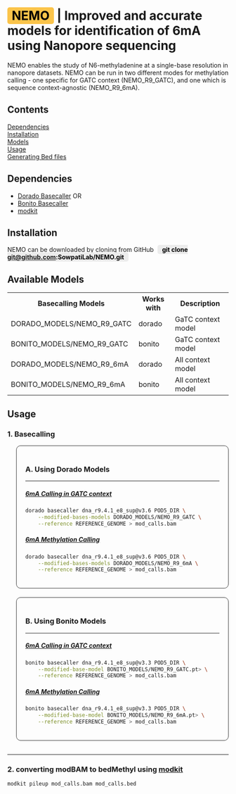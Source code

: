 # <span style="padding: 2px 10px; border-radius: 5px; background: #fbc44a; color:black;">NEMO</span> | Improved and accurate models for identification of 6mA using Nanopore sequencing
NEMO enables the study of N6-methyladenine at a single-base resolution in nanopore datasets. NEMO can be run in two different modes for methylation calling - one specific for GATC context (NEMO_R9_GATC), and one which is sequence context-agnostic (NEMO_R9_6mA).

## Contents
[Dependencies](#dependencies)<br/>
[Installation](#installation)<br/>
[Models](#available-models)<br/>
[Usage](#usage)<br/>
[Generating Bed files](#2-converting-modbam-to-bedmethyl-using-modkit)<br/>

## Dependencies
* [Dorado Basecaller](https://github.com/nanoporetech/dorado) OR
* [Bonito Basecaller](https://github.com/nanoporetech/bonito)
* [modkit](https://github.com/nanoporetech/modkit/)

## Installation
NEMO can be downloaded by cloning from GitHub
<span style="background: #ececec; color: black; margin-left: 5px; padding: 2px 10px; border-radius: 5px; text-decoration: none; font-weight: bold;">**git clone git@github.com:SowpatiLab/NEMO.git**<span>

## Available Models

<table>
    <tr>
        <th>Basecalling Models</th>
        <th>Works with</th>
        <th>Description</th>
    </tr>
    <tr>
        <td>DORADO_MODELS/NEMO_R9_GATC</td>
        <td>dorado</td>
        <td>GaTC context model</td>
    </tr>
    <tr>
        <td>BONITO_MODELS/NEMO_R9_GATC</td>
        <td>bonito</td>
        <td>GaTC context model</td>
    </tr>
    <tr>
        <td>DORADO_MODELS/NEMO_R9_6mA</td>
        <td>dorado</td>
        <td>All context model</td>
    </tr>
    <tr>
        <td>BONITO_MODELS/NEMO_R9_6mA</td>
        <td>bonito</td>
        <td>All context model</td>
    </tr>

</table>

## Usage
### 1. Basecalling
<div style="margin-left: 20px; border: 0.25px #353535 solid; padding: 20px;border-radius: 10px; margin-bottom: 20px">


### A. Using Dorado Models
***
##### <u>6mA Calling in GATC context</u>
```bash
dorado basecaller dna_r9.4.1_e8_sup@v3.6 POD5_DIR \
    --modified-bases-models DORADO_MODELS/NEMO_R9_GATC \
    --reference REFERENCE_GENOME > mod_calls.bam
```
##### <u>6mA Methylation Calling</u>
```bash
dorado basecaller dna_r9.4.1_e8_sup@v3.6 POD5_DIR \
    --modified-bases-models DORADO_MODELS/NEMO_R9_6mA \
    --reference REFERENCE_GENOME > mod_calls.bam
```

</div>

<div style="margin-left: 20px; border: 0.25px #353535 solid; padding: 20px;border-radius: 10px">

### B. Using Bonito Models
***
##### <u>6mA Calling in GATC context</u>
```bash
bonito basecaller dna_r9.4.1_e8_sup@v3.3 POD5_DIR \
    --modified-base-model BONITO_MODELS/NEMO_R9_GATC.pt> \
    --reference REFERENCE_GENOME > mod_calls.bam
```

##### <u>6mA Methylation Calling</u>
```bash
bonito basecaller dna_r9.4.1_e8_sup@v3.3 POD5_DIR \
    --modified-base-model BONITO_MODELS/NEMO_R9_6mA.pt> \
    --reference REFERENCE_GENOME > mod_calls.bam
```
    
</div>
<br/>

***

### 2. converting modBAM to bedMethyl using [modkit](https://github.com/nanoporetech/modkit/)
```bash
modkit pileup mod_calls.bam mod_calls.bed
```
